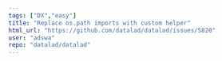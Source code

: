 ```yaml
---
tags: ["DX","easy"]
title: "Replace os.path imports with custom helper"
html_url: "https://github.com/datalad/datalad/issues/5820"
user: "adswa"
repo: "datalad/datalad"
---
```


